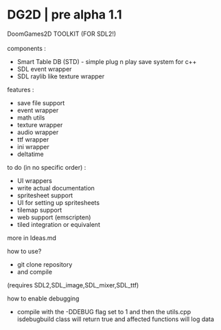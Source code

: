 # DG2D | pre alpha 1.1
DoomGames2D TOOLKIT (FOR SDL2!)
<br>
<br>
components :<br>
-  Smart Table DB (STD) - simple plug n play save system for c++ 
-  SDL event wrapper
-  SDL raylib like texture wrapper

features :
- save file support
- event wrapper
- math utils
- texture wrapper
- audio wrapper
- ttf wrapper
- ini wrapper
- deltatime
  
to do (in no specific order) :
- UI wrappers
- write actual documentation
- spritesheet support
- UI for setting up spritesheets
- tilemap support
- web support (emscripten)
- tiled integration or equivalent

more in Ideas.md

how to use?
- git clone repository
- and compile

(requires SDL2,SDL_image,SDL_mixer,SDL_ttf)

how to enable debugging
- compile with the -DDEBUG flag set to 1 and then the utils.cpp isdebugbuild class will return true and affected functions will log data
